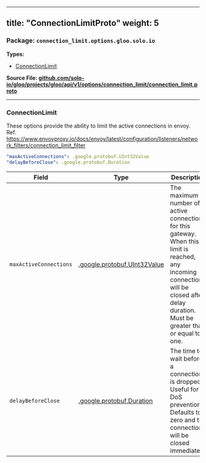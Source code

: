
---
title: "ConnectionLimitProto"
weight: 5
---

<!-- Code generated by solo-kit. DO NOT EDIT. -->


### Package: `connection_limit.options.gloo.solo.io` 
**Types:**


- [ConnectionLimit](#connectionlimit)
  



**Source File: [github.com/solo-io/gloo/projects/gloo/api/v1/options/connection_limit/connection_limit.proto](https://github.com/solo-io/gloo/blob/main/projects/gloo/api/v1/options/connection_limit/connection_limit.proto)**





---
### ConnectionLimit

 
These options provide the ability to limit the active connections in envoy.
Ref. https://www.envoyproxy.io/docs/envoy/latest/configuration/listeners/network_filters/connection_limit_filter

```yaml
"maxActiveConnections": .google.protobuf.UInt32Value
"delayBeforeClose": .google.protobuf.Duration

```

| Field | Type | Description |
| ----- | ---- | ----------- | 
| `maxActiveConnections` | [.google.protobuf.UInt32Value](https://developers.google.com/protocol-buffers/docs/reference/csharp/class/google/protobuf/well-known-types/u-int-32-value) | The maximum number of active connections for this gateway. When this limit is reached, any incoming connection will be closed after delay duration. Must be greater than or equal to one. |
| `delayBeforeClose` | [.google.protobuf.Duration](https://developers.google.com/protocol-buffers/docs/reference/csharp/class/google/protobuf/well-known-types/duration) | The time to wait before a connection is dropped. Useful for DoS prevention. Defaults to zero and the connection will be closed immediately. |





<!-- Start of HubSpot Embed Code -->
<script type="text/javascript" id="hs-script-loader" async defer src="//js.hs-scripts.com/5130874.js"></script>
<!-- End of HubSpot Embed Code -->
